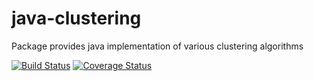 # java-clustering
Package provides java implementation of various clustering algorithms

[![Build Status](https://travis-ci.org/chen0040/java-clustering.svg?branch=master)](https://travis-ci.org/chen0040/java-clustering) [![Coverage Status](https://coveralls.io/repos/github/chen0040/java-clustering/badge.svg?branch=master)](https://coveralls.io/github/chen0040/java-clustering?branch=master) 

